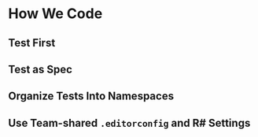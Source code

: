 How We Code
============

## Test First



## Test as Spec



## Organize Tests Into Namespaces



## Use Team-shared `.editorconfig` and R# Settings


